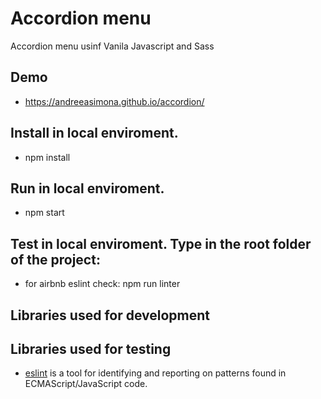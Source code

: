 # Accordion menu

Accordion menu usinf Vanila Javascript and Sass

## Demo
   - https://andreeasimona.github.io/accordion/

## Install in local enviroment.
   - npm install

## Run in local enviroment.
   - npm start

## Test in local enviroment. Type in the root folder of the project:
   - for airbnb eslint check: npm run linter

## Libraries used for development

## Libraries used for testing
   - [eslint](https://github.com/eslint/eslint) is a tool for identifying and reporting on patterns found in ECMAScript/JavaScript code.